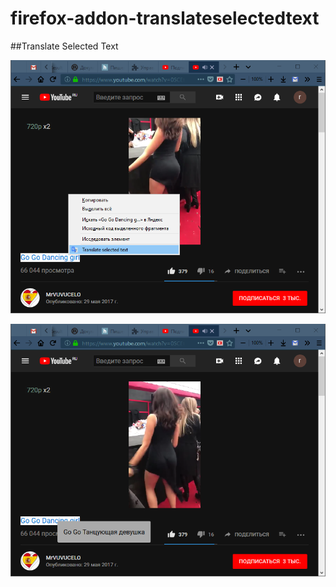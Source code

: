 # firefox-addon-translateselectedtext

##Translate Selected Text

![](https://raw.githubusercontent.com/rty65tt/firefox-addon-translateselectedtext/master/ss1.png)

![](https://raw.githubusercontent.com/rty65tt/firefox-addon-translateselectedtext/master/ss2.png)
